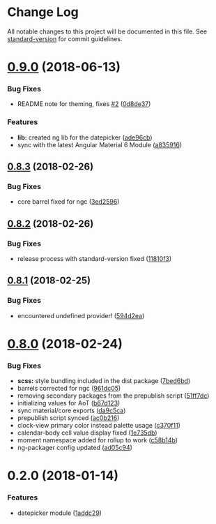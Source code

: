 # Change Log

All notable changes to this project will be documented in this file. See [standard-version](https://github.com/conventional-changelog/standard-version) for commit guidelines.

<a name="0.9.0"></a>
# [0.9.0](https://github.com/selvera/npm-datepicker/compare/v0.8.3...v0.9.0) (2018-06-13)


### Bug Fixes

* README note for theming, fixes [#2](https://github.com/selvera/npm-datepicker/issues/2) ([0d8de37](https://github.com/selvera/npm-datepicker/commit/0d8de37))


### Features

* **lib:** created ng lib for the datepicker ([ade96cb](https://github.com/selvera/npm-datepicker/commit/ade96cb))
* sync with the latest Angular Material 6 Module ([a835916](https://github.com/selvera/npm-datepicker/commit/a835916))



<a name="0.8.3"></a>
## [0.8.3](https://github.com/selvera/npm-datepicker/compare/v0.8.2...v0.8.3) (2018-02-26)


### Bug Fixes

* core barrel fixed for ngc ([3ed2596](https://github.com/selvera/npm-datepicker/commit/3ed2596))



<a name="0.8.2"></a>
## [0.8.2](https://github.com/selvera/npm-datepicker/compare/v0.8.1...v0.8.2) (2018-02-26)


### Bug Fixes

* release process with standard-version fixed ([11810f3](https://github.com/selvera/npm-datepicker/commit/11810f3))



<a name="0.8.1"></a>

## [0.8.1](https://github.com/selvera/npm-datepicker/compare/v0.8.0...v0.8.1) (2018-02-25)

### Bug Fixes

* encountered undefined provider! ([594d2ea](https://github.com/selvera/npm-datepicker/commit/594d2ea))

<a name="0.8.0"></a>

# [0.8.0](https://github.com/selvera/npm-datepicker/compare/v0.7.0...v0.8.0) (2018-02-24)

### Bug Fixes

* **scss:** style bundling included in the dist package ([7bed6bd](https://github.com/selvera/npm-datepicker/commit/7bed6bd))
* barrels corrected for ngc ([961dc05](https://github.com/selvera/npm-datepicker/commit/961dc05))
* removing secondary packages from the prepublish script ([51ff7dc](https://github.com/selvera/npm-datepicker/commit/51ff7dc))
* initializing values for AoT ([b67d123](https://github.com/selvera/npm-datepicker/commit/b67d123))
* sync material/core exports ([da9c5ca](https://github.com/selvera/npm-datepicker/commit/da9c5ca))
* prepublish script synced ([ac0b216](https://github.com/selvera/npm-datepicker/commit/ac0b216))
* clock-view primary color instead palette usage ([c370f11](https://github.com/selvera/npm-datepicker/commit/c370f11))
* calendar-body cell value display fixed ([1e735db](https://github.com/selvera/npm-datepicker/commit/1e735db))
* moment namespace added for rollup to work ([c58b14b](https://github.com/selvera/npm-datepicker/commit/c58b14b))
* ng-packager config updated ([ad05c94](https://github.com/selvera/npm-datepicker/commit/ad05c94))

<a name="0.2.0"></a>

# 0.2.0 (2018-01-14)

### Features

* datepicker module ([1addc29](https://github.com/selvera/npm-datepicker/commit/1addc29))
